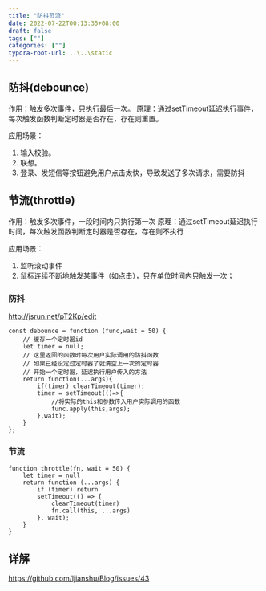 ```yaml
---
title: "防抖节流"
date: 2022-07-22T00:13:35+08:00
draft: false
tags: [""]
categories: [""]
typora-root-url: ..\..\static
---
```


## 防抖(debounce)

作用：触发多次事件，只执行最后一次。
原理：通过setTimeout延迟执行事件，每次触发函数判断定时器是否存在，存在则重置。


应用场景：

1. 输入校验。
2. 联想。
3. 登录、发短信等按钮避免用户点击太快，导致发送了多次请求，需要防抖

## 节流(throttle)

作用：触发多次事件，一段时间内只执行第一次
原理：通过setTimeout延迟执行时间，每次触发函数判断定时器是否存在，存在则不执行

应用场景：

1. 监听滚动事件
2. 鼠标连续不断地触发某事件（如点击），只在单位时间内只触发一次；

   

### 防抖

http://jsrun.net/pT2Kp/edit

```
const debounce = function (func,wait = 50) {
    // 缓存一个定时器id
    let timer = null;
    // 这里返回的函数时每次用户实际调用的防抖函数
    // 如果已经设定过定时器了就清空上一次的定时器
    // 开始一个定时器，延迟执行用户传入的方法
    return function(...args){
        if(timer) clearTimeout(timer);
        timer = setTimeout(()=>{
            //将实际的this和参数传入用户实际调用的函数
            func.apply(this,args);
        },wait);
    }
};
```

### 节流

```
function throttle(fn, wait = 50) {
    let timer = null
    return function (...args) {
        if (timer) return
        setTimeout(() => {
            clearTimeout(timer)
            fn.call(this, ...args)
        }, wait);
    }
}
```

## 详解

https://github.com/ljianshu/Blog/issues/43